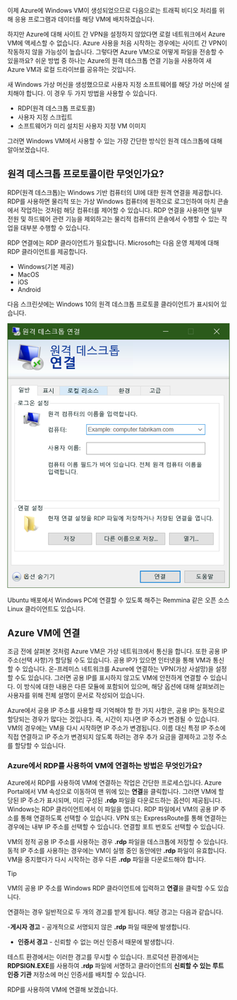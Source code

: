 이제 Azure에 Windows VM이 생성되었으므로 다음으로는 트래픽 비디오 처리를 위해 응용 프로그램과 데이터를 해당 VM에 배치하겠습니다. 

하지만 Azure에 대해 사이트 간 VPN을 설정하지 않았다면 로컬 네트워크에서 Azure VM에 액세스할 수 없습니다. Azure 사용을 처음 시작하는 경우에는 사이트 간 VPN이 작동하지 않을 가능성이 높습니다. 그렇다면 Azure VM으로 어떻게 파일을 전송할 수 있을까요? 쉬운 방법 중 하나는 Azure의 원격 데스크톱 연결 기능을 사용하여 새 Azure VM과 로컬 드라이브를 공유하는 것입니다.

새 Windows 가상 머신을 생성했으므로 사용자 지정 소프트웨어를 해당 가상 머신에 설치해야 합니다. 이 경우 두 가지 방법을 사용할 수 있습니다.

- RDP(원격 데스크톱 프로토콜)
- 사용자 지정 스크립트
- 소프트웨어가 미리 설치된 사용자 지정 VM 이미지

그러면 Windows VM에서 사용할 수 있는 가장 간단한 방식인 원격 데스크톱에 대해 알아보겠습니다.

## <a name="what-is-the-remote-desktop-protocol"></a>원격 데스크톱 프로토콜이란 무엇인가요?

RDP(원격 데스크톱)는 Windows 기반 컴퓨터의 UI에 대한 원격 연결을 제공합니다. RDP를 사용하면 물리적 또는 가상 Windows 컴퓨터에 원격으로 로그인하여 마치 콘솔에서 작업하는 것처럼 해당 컴퓨터를 제어할 수 있습니다. RDP 연결을 사용하면 일부 전원 및 하드웨어 관련 기능을 제외하고는 물리적 컴퓨터의 콘솔에서 수행할 수 있는 작업을 대부분 수행할 수 있습니다.

RDP 연결에는 RDP 클라이언트가 필요합니다. Microsoft는 다음 운영 체제에 대해 RDP 클라이언트를 제공합니다.

- Windows(기본 제공)
- MacOS
- iOS
- Android

다음 스크린샷에는 Windows 10의 원격 데스크톱 프로토콜 클라이언트가 표시되어 있습니다.

![원격 데스크톱 프로토콜 클라이언트의 사용자 인터페이스 스크린샷.](../media/4-rdp-client.png)

Ubuntu 배포에서 Windows PC에 연결할 수 있도록 해주는 Remmina 같은 오픈 소스 Linux 클라이언트도 있습니다.

## <a name="connecting-to-an-azure-vm"></a>Azure VM에 연결

조금 전에 살펴본 것처럼 Azure VM은 가상 네트워크에서 통신을 합니다. 또한 공용 IP 주소(선택 사항)가 할당될 수도 있습니다. 공용 IP가 있으면 인터넷을 통해 VM과 통신할 수 있습니다. 온-프레미스 네트워크를 Azure에 연결하는 VPN(가상 사설망)을 설정할 수도 있습니다. 그러면 공용 IP를 표시하지 않고도 VM에 안전하게 연결할 수 있습니다. 이 방식에 대한 내용은 다른 모듈에 포함되어 있으며, 해당 옵션에 대해 살펴보려는 사용자를 위해 전체 설명이 문서로 작성되어 있습니다.

Azure에서 공용 IP 주소를 사용할 때 기억해야 할 한 가지 사항은, 공용 IP는 동적으로 할당되는 경우가 많다는 것입니다. 즉, 시간이 지나면 IP 주소가 변경될 수 있습니다. VM의 경우에는 VM을 다시 시작하면 IP 주소가 변경됩니다. 이름 대신 특정 IP 주소에 직접 연결하고 IP 주소가 변경되지 않도록 하려는 경우 추가 요금을 결제하고 고정 주소를 할당할 수 있습니다.

### <a name="how-do-you-connect-to-a-vm-in-azure-using-rdp"></a>Azure에서 RDP를 사용하여 VM에 연결하는 방법은 무엇인가요?

Azure에서 RDP를 사용하여 VM에 연결하는 작업은 간단한 프로세스입니다. Azure Portal에서 VM 속성으로 이동하여 맨 위에 있는 **연결**을 클릭합니다. 그러면 VM에 할당된 IP 주소가 표시되며, 미리 구성된 **.rdp** 파일을 다운로드하는 옵션이 제공됩니다. Windows는 RDP 클라이언트에서 이 파일을 엽니다. RDP 파일에서 VM의 공용 IP 주소를 통해 연결하도록 선택할 수 있습니다. VPN 또는 ExpressRoute를 통해 연결하는 경우에는 내부 IP 주소를 선택할 수 있습니다. 연결할 포트 번호도 선택할 수 있습니다.

VM의 정적 공용 IP 주소를 사용하는 경우 **.rdp** 파일을 데스크톱에 저장할 수 있습니다. 동적 IP 주소를 사용하는 경우에는 VM이 실행 중인 동안에만 **.rdp** 파일이 유효합니다. VM을 중지했다가 다시 시작하는 경우 다른 **.rdp** 파일을 다운로드해야 합니다.

> [!TIP]
> VM의 공용 IP 주소를 Windows RDP 클라이언트에 입력하고 **연결**을 클릭할 수도 있습니다.

연결하는 경우 일반적으로 두 개의 경고를 받게 됩니다. 해당 경고는 다음과 같습니다.

-**게시자 경고** - 공개적으로 서명되지 않은 **.rdp** 파일 때문에 발생합니다.
- **인증서 경고** - 신뢰할 수 없는 머신 인증서 때문에 발생합니다.

테스트 환경에서는 이러한 경고를 무시할 수 있습니다. 프로덕션 환경에서는 **RDPSIGN.EXE**를 사용하여 **.rdp** 파일에 서명하고 클라이언트의 **신뢰할 수 있는 루트 인증 기관** 저장소에 머신 인증서를 배치할 수 있습니다.

RDP를 사용하여 VM에 연결해 보겠습니다.